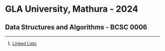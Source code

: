 # GLA University, Mathura - 2024

## Data Structures and Algorithms - BCSC 0006

---

1. [Linked Lists](src/main/java/list/README.md)